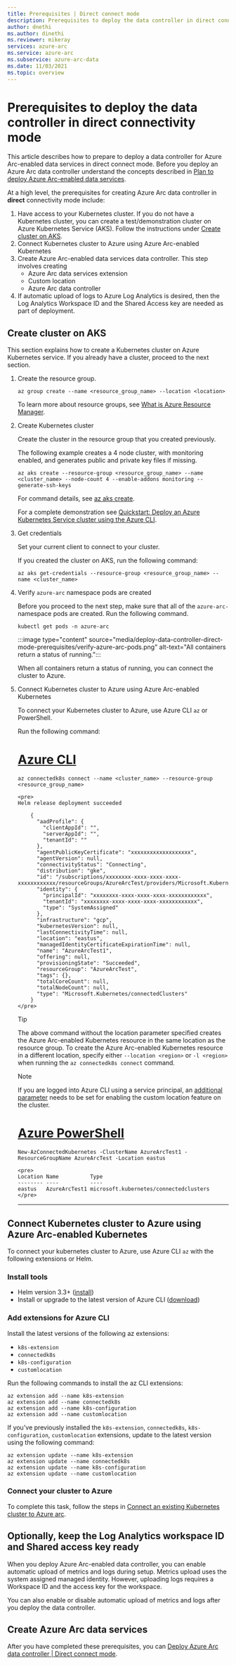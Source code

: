 ```yaml
---
title: Prerequisites | Direct connect mode
description: Prerequisites to deploy the data controller in direct connect mode. 
author: dnethi
ms.author: dinethi
ms.reviewer: mikeray
services: azure-arc
ms.service: azure-arc
ms.subservice: azure-arc-data
ms.date: 11/03/2021
ms.topic: overview
---
```


# Prerequisites to deploy the data controller in direct connectivity mode

This article describes how to prepare to deploy a data controller for Azure Arc-enabled data services in direct connect mode. Before you deploy an Azure Arc data controller understand the concepts described in [Plan to deploy Azure Arc-enabled data services](plan-azure-arc-data-services.md).

At a high level, the prerequisites for creating Azure Arc data controller in **direct** connectivity mode include:

1. Have access to your Kubernetes cluster. If you do not have a Kubernetes cluster, you can create a test/demonstration cluster on Azure Kubernetes Service (AKS). Follow the instructions under [Create cluster on AKS](#create-cluster-on-aks).
1. Connect Kubernetes cluster to Azure using Azure Arc-enabled Kubernetes
2. Create Azure Arc-enabled data services data controller. This step involves creating
    - Azure Arc data services extension
    - Custom location
    - Azure Arc data controller
3. If automatic upload of logs to Azure Log Analytics is desired, then the Log Analytics Workspace ID and the Shared Access key are needed as part of deployment.

## Create cluster on AKS

This section explains how to create a Kubernetes cluster on Azure Kubernetes service. If you already have a cluster, proceed to the next section.

1. Create the resource group.

   ```azurecli
   az group create --name <resource_group_name> --location <location>
   ```

   To learn more about resource groups, see [What is Azure Resource Manager](../../azure-resource-manager/management/overview.md).

1. Create Kubernetes cluster

   Create the cluster in the resource group that you created previously.

   The following example creates a 4 node cluster, with monitoring enabled, and generates public and private key files if missing. 

   ```azurecli
   az aks create --resource-group <resource_group_name> --name <cluster_name> --node-count 4 --enable-addons monitoring --generate-ssh-keys
   ```

   For command details, see [az aks create](/cli/azure/aks?view=azure-cli-latest&preserve-view=true#az_aks_create).

   For a complete demonstration see [Quickstart: Deploy an Azure Kubernetes Service cluster using the Azure CLI](../../aks/kubernetes-walkthrough.md).

1. Get credentials

   Set your current client to connect to your cluster.

   If you created the cluster on AKS, run the following command:

   ```azurecli
   az aks get-credentials --resource-group <resource_group_name> --name <cluster_name>
   ```

1. Verify `azure-arc` namespace pods are created

   Before you proceed to the next step, make sure that all of the `azure-arc-` namespace pods are created. Run the following command.

   ```console
   kubectl get pods -n azure-arc
   ```

   :::image type="content" source="media/deploy-data-controller-direct-mode-prerequisites/verify-azure-arc-pods.png" alt-text="All containers return a status of running.":::

   When all containers return a status of running, you can connect the cluster to Azure. 

1. Connect Kubernetes cluster to Azure using Azure Arc-enabled Kubernetes

   To connect your Kubernetes cluster to Azure, use Azure CLI `az` or PowerShell.

   Run the following command:

   # [Azure CLI](#tab/azure-cli)

   ```azurecli
   az connectedk8s connect --name <cluster_name> --resource-group <resource_group_name>
   ```

   ```output
   <pre>
   Helm release deployment succeeded

       {
         "aadProfile": {
           "clientAppId": "",
           "serverAppId": "",
           "tenantId": ""
         },
         "agentPublicKeyCertificate": "xxxxxxxxxxxxxxxxxxx",
         "agentVersion": null,
         "connectivityStatus": "Connecting",
         "distribution": "gke",
         "id": "/subscriptions/xxxxxxxx-xxxx-xxxx-xxxx-xxxxxxxxxxxx/resourceGroups/AzureArcTest/providers/Microsoft.Kubernetes/connectedClusters/AzureArcTest1",
         "identity": {
           "principalId": "xxxxxxxx-xxxx-xxxx-xxxx-xxxxxxxxxxxx",
           "tenantId": "xxxxxxxx-xxxx-xxxx-xxxx-xxxxxxxxxxxx",
           "type": "SystemAssigned"
         },
         "infrastructure": "gcp",
         "kubernetesVersion": null,
         "lastConnectivityTime": null,
         "location": "eastus",
         "managedIdentityCertificateExpirationTime": null,
         "name": "AzureArcTest1",
         "offering": null,
         "provisioningState": "Succeeded",
         "resourceGroup": "AzureArcTest",
         "tags": {},
         "totalCoreCount": null,
         "totalNodeCount": null,
         "type": "Microsoft.Kubernetes/connectedClusters"
       }
   </pre>
   ```

   > [!TIP]
   > The above command without the location parameter specified creates the Azure Arc-enabled Kubernetes resource in the same location as the resource group. To create the Azure Arc-enabled Kubernetes resource in a different location, specify either `--location <region>` or `-l <region>` when running the `az connectedk8s connect` command.

   > [!NOTE]
   > If you are logged into Azure CLI using a service principal, an [additional parameter](../kubernetes/troubleshooting.md#enable-custom-locations-using-service-principal) needs to be set for enabling the custom location feature on the cluster.

   # [Azure PowerShell](#tab/azure-powershell)

   ```azurepowershell
   New-AzConnectedKubernetes -ClusterName AzureArcTest1 -ResourceGroupName AzureArcTest -Location eastus
   ```

   ```output
   <pre>
   Location Name          Type
   -------- ----          ----
   eastus   AzureArcTest1 microsoft.kubernetes/connectedclusters
   </pre>
   ```

   ---


## Connect Kubernetes cluster to Azure using Azure Arc-enabled Kubernetes

To connect your kubernetes cluster to Azure, use Azure CLI `az` with the following extensions or Helm.

### Install tools

- Helm version 3.3+ ([install](https://helm.sh/docs/intro/install/))
- Install or upgrade to the latest version of Azure CLI ([download](https://aka.ms/installazurecliwindows))

### Add extensions for Azure CLI

Install the latest versions of the following az extensions:
- `k8s-extension`
- `connectedk8s`
- `k8s-configuration`
- `customlocation`

Run the following commands to install the az CLI extensions:

```azurecli
az extension add --name k8s-extension
az extension add --name connectedk8s
az extension add --name k8s-configuration
az extension add --name customlocation
```

If you've previously installed the `k8s-extension`, `connectedk8s`, `k8s-configuration`, `customlocation` extensions, update to the latest version using the following command:

```azurecli
az extension update --name k8s-extension
az extension update --name connectedk8s
az extension update --name k8s-configuration
az extension update --name customlocation
```

### Connect your cluster to Azure

To complete this task, follow the steps in [Connect an existing Kubernetes cluster to Azure arc](../kubernetes/quickstart-connect-cluster.md).

## Optionally, keep the Log Analytics workspace ID and Shared access key ready

When you deploy Azure Arc-enabled data controller, you can enable automatic upload of metrics and logs during setup. Metrics upload uses the system assigned managed identity. However, uploading logs requires a Workspace ID and the access key for the workspace. 

You can also enable or disable automatic upload of metrics and logs after you deploy the data controller. 

## Create Azure Arc data services

After you have completed these prerequisites, you can [Deploy Azure Arc data controller | Direct connect mode](create-data-controller-direct-azure-portal.md).
